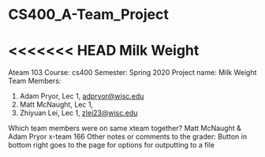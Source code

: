 # CS400_A-Team_Project
<<<<<<< HEAD
Milk Weight
=======
Ateam 103
Course: cs400
Semester: Spring 2020
Project name: Milk Weight
Team Members:
1. Adam Pryor, Lec 1, adpryor@wisc.edu
2. Matt McNaught, Lec 1,
3. Zhiyuan Lei, Lec 1, zlei23@wisc.edu

Which team members were on same xteam together?
	Matt McNaught & Adam Pryor x-team 166
Other notes or comments to the grader:
	Button in bottom right goes to the page for options for outputting to a file
